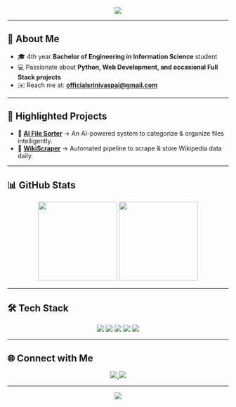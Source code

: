 <!-- Profile Banner -->
<p align="center">
  <img src="https://capsule-render.vercel.app/api?type=waving&color=0:4facfe,100:00f2fe&height=200&section=header&text=Srinivas%20Pai%20M&fontSize=40&fontColor=ffffff&animation=fadeIn" />
</p>

---

## 👋 About Me  
- 🎓 4th year **Bachelor of Engineering in Information Science** student  
- 💻 Passionate about **Python, Web Development, and occasional Full Stack projects**  
- ✉️ Reach me at: **officialsrinivaspai@gmail.com**  

---

## 🚀 Highlighted Projects
- 🔹 [**AI File Sorter**](https://github.com/SrinivasPaiM/AI-File-Sorter-V2) → An AI-powered system to categorize & organize files intelligently.  
- 🔹 [**WikiScraper**](https://github.com/SrinivasPaiM/Wiki-Scraper-Pipeline) → Automated pipeline to scrape & store Wikipedia data daily.  

---

## 📊 GitHub Stats  
<p align="center">
  <img src="https://github-readme-stats.vercel.app/api?username=SrinivasPaiM&show_icons=true&theme=radical&hide_rank=true" height="180" />
  <img src="https://github-readme-streak-stats.herokuapp.com/?user=SrinivasPaiM&theme=radical" height="180" />
</p>


---

## 🛠️ Tech Stack  
<p align="center">
  <img src="https://img.shields.io/badge/-Python-3776AB?logo=python&logoColor=white&style=flat-square" />
  <img src="https://img.shields.io/badge/-HTML5-E34F26?logo=html5&logoColor=white&style=flat-square" />
  <img src="https://img.shields.io/badge/-CSS3-1572B6?logo=css3&logoColor=white&style=flat-square" />
  <img src="https://img.shields.io/badge/-JavaScript-F7DF1E?logo=javascript&logoColor=black&style=flat-square" />
  <img src="https://img.shields.io/badge/-Full%20Stack-007396?logo=stackshare&logoColor=white&style=flat-square" />
</p>

---

## 🌐 Connect with Me  
<p align="center">
  <a href="https://www.linkedin.com/in/srinivas-pai-m">
    <img src="https://img.shields.io/badge/LinkedIn-0077B5?logo=linkedin&logoColor=white&style=flat-square" />
  </a>
  <a href="https://instagram.com/your_instagram_here">
    <img src="https://img.shields.io/badge/Instagram-E4405F?logo=instagram&logoColor=white&style=flat-square" />
  </a>
</p>

---

<!-- Footer -->
<p align="center">
  <img src="https://capsule-render.vercel.app/api?type=waving&color=0:00f2fe,100:4facfe&height=120&section=footer" />
</p>
